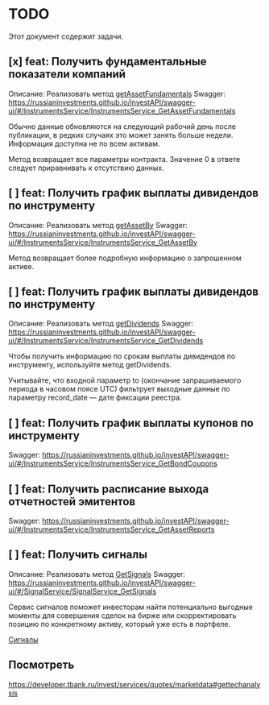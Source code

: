 # TODO

Этот документ содержит задачи.


## [x] feat: Получить фундаментальные показатели компаний

Описание: Реализовать метод [getAssetFundamentals](https://developer.tbank.ru/invest/services/instruments/methods#getassetfundamentals)
Swagger: https://russianinvestments.github.io/investAPI/swagger-ui/#/InstrumentsService/InstrumentsService_GetAssetFundamentals

Обычно данные обновляются на следующий рабочий день после публикации, в редких случаях это может занять больше недели. Информация доступна не по всем активам.

Метод возвращает все параметры контракта. Значение 0 в ответе следует приравнивать к отсутствию данных.


## [ ] feat: Получить график выплаты дивидендов по инструменту

Описание: Реализовать метод [getAssetBy](https://developer.tbank.ru/invest/services/instruments/methods#getassetby) 
Swagger: https://russianinvestments.github.io/investAPI/swagger-ui/#/InstrumentsService/InstrumentsService_GetAssetBy

Метод возвращает более подробную информацию о запрошенном активе.


## [ ] feat: Получить график выплаты дивидендов по инструменту

Описание: Реализовать метод [getDividends](https://developer.tbank.ru/invest/services/instruments/methods#getdividends)
Swagger: https://russianinvestments.github.io/investAPI/swagger-ui/#/InstrumentsService/InstrumentsService_GetDividends

Чтобы получить информацию по срокам выплаты дивидендов по инструменту, используйте метод getDividends.

Учитывайте, что входной параметр to (окончание запрашиваемого периода в часовом поясе UTC) фильтрует выходные данные по параметру record_date — дате фиксации реестра.


## [ ] feat: Получить график выплаты купонов по инструменту

Swagger: https://russianinvestments.github.io/investAPI/swagger-ui/#/InstrumentsService/InstrumentsService_GetBondCoupons


## [ ] feat: Получить расписание выхода отчетностей эмитентов

Swagger: https://russianinvestments.github.io/investAPI/swagger-ui/#/InstrumentsService/InstrumentsService_GetAssetReports

## [ ] feat: Получить сигналы

Описание: Реализовать метод [GetSignals](https://developer.tbank.ru/invest/services/signals/methods#getsignals)
Swagger: https://russianinvestments.github.io/investAPI/swagger-ui/#/SignalService/SignalService_GetSignals

Сервис сигналов поможет инвесторам найти потенциально выгодные моменты для совершения сделок на бирже или скорректировать позицию по конкретному активу, который уже есть в портфеле.

[Сигналы](https://developer.tbank.ru/invest/services/signals/head-signals)



## Посмотреть

https://developer.tbank.ru/invest/services/quotes/marketdata#gettechanalysis
